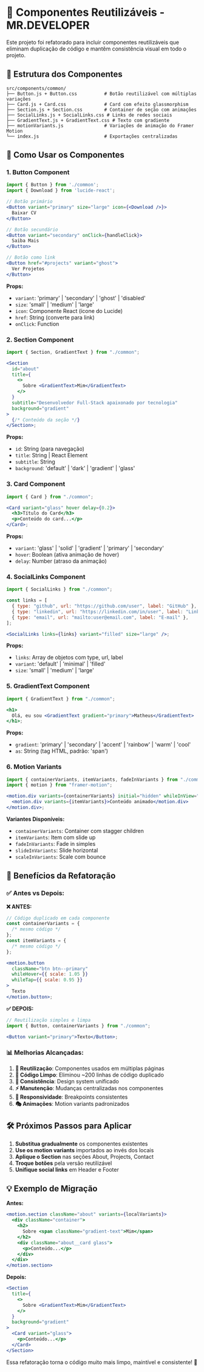 # 🎨 Componentes Reutilizáveis - MR.DEVELOPER

Este projeto foi refatorado para incluir componentes reutilizáveis que eliminam duplicação de código e mantêm consistência visual em todo o projeto.

## 📁 Estrutura dos Componentes

```
src/components/common/
├── Button.js + Button.css          # Botão reutilizável com múltiplas variações
├── Card.js + Card.css              # Card com efeito glassmorphism
├── Section.js + Section.css        # Container de seção com animações
├── SocialLinks.js + SocialLinks.css # Links de redes sociais
├── GradientText.js + GradientText.css # Texto com gradiente
├── motionVariants.js               # Variações de animação do Framer Motion
└── index.js                        # Exportações centralizadas
```

## 🔧 Como Usar os Componentes

### 1. **Button Component**

```jsx
import { Button } from './common';
import { Download } from 'lucide-react';

// Botão primário
<Button variant="primary" size="large" icon={<Download />}>
  Baixar CV
</Button>

// Botão secundário
<Button variant="secondary" onClick={handleClick}>
  Saiba Mais
</Button>

// Botão como link
<Button href="#projects" variant="ghost">
  Ver Projetos
</Button>
```

**Props:**

- `variant`: 'primary' | 'secondary' | 'ghost' | 'disabled'
- `size`: 'small' | 'medium' | 'large'
- `icon`: Componente React (ícone do Lucide)
- `href`: String (converte para link)
- `onClick`: Function

### 2. **Section Component**

```jsx
import { Section, GradientText } from "./common";

<Section
  id="about"
  title={
    <>
      Sobre <GradientText>Mim</GradientText>
    </>
  }
  subtitle="Desenvolvedor Full-Stack apaixonado por tecnologia"
  background="gradient"
>
  {/* Conteúdo da seção */}
</Section>;
```

**Props:**

- `id`: String (para navegação)
- `title`: String | React Element
- `subtitle`: String
- `background`: 'default' | 'dark' | 'gradient' | 'glass'

### 3. **Card Component**

```jsx
import { Card } from "./common";

<Card variant="glass" hover delay={0.2}>
  <h3>Título do Card</h3>
  <p>Conteúdo do card...</p>
</Card>;
```

**Props:**

- `variant`: 'glass' | 'solid' | 'gradient' | 'primary' | 'secondary'
- `hover`: Boolean (ativa animação de hover)
- `delay`: Number (atraso da animação)

### 4. **SocialLinks Component**

```jsx
import { SocialLinks } from "./common";

const links = [
  { type: "github", url: "https://github.com/user", label: "GitHub" },
  { type: "linkedin", url: "https://linkedin.com/in/user", label: "LinkedIn" },
  { type: "email", url: "mailto:user@email.com", label: "E-mail" },
];

<SocialLinks links={links} variant="filled" size="large" />;
```

**Props:**

- `links`: Array de objetos com type, url, label
- `variant`: 'default' | 'minimal' | 'filled'
- `size`: 'small' | 'medium' | 'large'

### 5. **GradientText Component**

```jsx
import { GradientText } from "./common";

<h1>
  Olá, eu sou <GradientText gradient="primary">Matheus</GradientText>
</h1>;
```

**Props:**

- `gradient`: 'primary' | 'secondary' | 'accent' | 'rainbow' | 'warm' | 'cool'
- `as`: String (tag HTML, padrão: 'span')

### 6. **Motion Variants**

```jsx
import { containerVariants, itemVariants, fadeInVariants } from "./common";
import { motion } from "framer-motion";

<motion.div variants={containerVariants} initial="hidden" whileInView="visible">
  <motion.div variants={itemVariants}>Conteúdo animado</motion.div>
</motion.div>;
```

**Variantes Disponíveis:**

- `containerVariants`: Container com stagger children
- `itemVariants`: Item com slide up
- `fadeInVariants`: Fade in simples
- `slideInVariants`: Slide horizontal
- `scaleInVariants`: Scale com bounce

## 🎯 Benefícios da Refatoração

### ✅ **Antes vs Depois:**

**❌ ANTES:**

```jsx
// Código duplicado em cada componente
const containerVariants = {
  /* mesmo código */
};
const itemVariants = {
  /* mesmo código */
};

<motion.button
  className="btn btn--primary"
  whileHover={{ scale: 1.05 }}
  whileTap={{ scale: 0.95 }}
>
  Texto
</motion.button>;
```

**✅ DEPOIS:**

```jsx
// Reutilização simples e limpa
import { Button, containerVariants } from "./common";

<Button variant="primary">Texto</Button>;
```

### 📊 **Melhorias Alcançadas:**

1. **🔄 Reutilização**: Componentes usados em múltiplas páginas
2. **🧹 Código Limpo**: Eliminou ~200 linhas de código duplicado
3. **🎨 Consistência**: Design system unificado
4. **⚡ Manutenção**: Mudanças centralizadas nos componentes
5. **📱 Responsividade**: Breakpoints consistentes
6. **🎭 Animações**: Motion variants padronizados

## 🛠️ Próximos Passos para Aplicar

1. **Substitua gradualmente** os componentes existentes
2. **Use os motion variants** importados ao invés dos locais
3. **Aplique o Section** nas seções About, Projects, Contact
4. **Troque botões** pela versão reutilizável
5. **Unifique social links** em Header e Footer

## 💡 Exemplo de Migração

**Antes:**

```jsx
<motion.section className="about" variants={localVariants}>
  <div className="container">
    <h2>
      Sobre <span className="gradient-text">Mim</span>
    </h2>
    <div className="about__card glass">
      <p>Conteúdo...</p>
    </div>
  </div>
</motion.section>
```

**Depois:**

```jsx
<Section
  title={
    <>
      Sobre <GradientText>Mim</GradientText>
    </>
  }
  background="gradient"
>
  <Card variant="glass">
    <p>Conteúdo...</p>
  </Card>
</Section>
```

Essa refatoração torna o código muito mais limpo, maintível e consistente! 🎉
